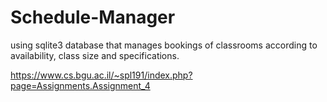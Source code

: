 # Schedule-Manager

using sqlite3 database that manages bookings of classrooms according to availability, class size and specifications.

https://www.cs.bgu.ac.il/~spl191/index.php?page=Assignments.Assignment_4
